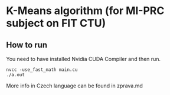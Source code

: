 # K-Means algorithm (for MI-PRC subject on FIT CTU)

## How to run

You need to have installed Nvidia CUDA Compiler and then run.

```
nvcc -use_fast_math main.cu
./a.out
```

More info in Czech language can be found in zprava.md